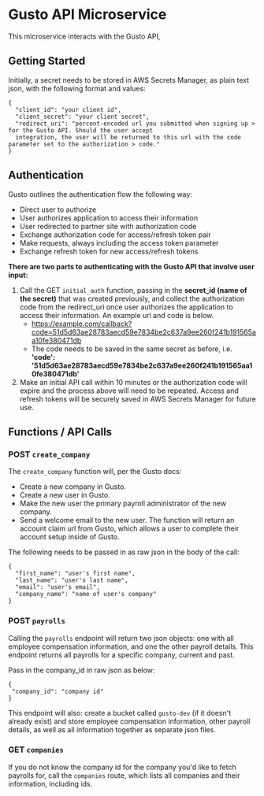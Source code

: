 # Gusto API Microservice
This microservice interacts with the Gusto API, 
## Getting Started
Initially, a secret needs to be stored in AWS Secrets Manager, as plain text json, with the following format and values:
```
{
  "client_id": "your client id",
  "client_secret": "your client secret",
  "redirect_uri": "percent-encoded url you submitted when signing up > for the Gusto API. Should the user accept
  integration, the user will be returned to this url with the code parameter set to the authorization > code."
}
```
## Authentication
Gusto outlines the authentication flow the following way:
* Direct user to authorize
* User authorizes application to access their information
* User redirected to partner site with authorization code
* Exchange authorization code for access/refresh token pair
* Make requests, always including the access token parameter
* Exchange refresh token for new access/refresh tokens

**There are two parts to authenticating with the Gusto API that involve user input:**
1) Call the GET `initial_auth` function, passing in the **secret_id (name of the secret)**
that was created previously, and collect the authorization code from the redirect_uri
once user authorizes the application to access their information. An example url and code is below.
    * https://example.com/callback?code=51d5d63ae28783aecd59e7834be2c637a9ee260f241b191565aa10fe380471db
    * The code needs to be saved in the same secret as before,
    i.e. **'code': '51d5d63ae28783aecd59e7834be2c637a9ee260f241b191565aa10fe380471db'**
2) Make an initial API call within 10 minutes or the authorization code will expire and the process above
will need to be repeated. Access and refresh tokens will be securely saved in AWS Secrets Manager for future use.

## Functions / API Calls
### POST `create_company`
The `create_company` function will, per the Gusto docs:
* Create a new company in Gusto.
* Create a new user in Gusto.
* Make the new user the primary payroll administrator of the new company.
* Send a welcome email to the new user.
The function will return an account claim url from Gusto, which allows a user to complete their account
setup inside of Gusto.

The following needs to be passed in as raw json in the body of the call:
```
{
  "first_name": "user's first name",
  "last_name": "user's last name",
  "email": "user's email",
  "company_name": "name of user's company"
}
```
### POST `payrolls`
Calling the `payrolls` endpoint will return two json objects: one with all employee compensation information, and one
the other payroll details. This endpoint returns all payrolls for a specific company, current and past.

Pass in the company_id in raw json as below:
```
{
 "company_id": "company id"
}
```
This endpoint will also: create a bucket called `gusto-dev` (if it doesn't already exist) and store employee
compensation information, other payroll details, as well as all information together as separate json files.

### GET `companies`
If you do not know the company id for the company you'd like to fetch payrolls for, call the `companies` route, which
lists all companies and their information, including ids.

